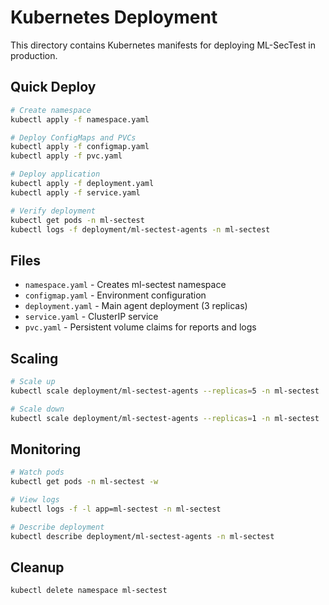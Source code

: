 # Kubernetes Deployment

This directory contains Kubernetes manifests for deploying ML-SecTest in production.

## Quick Deploy

```bash
# Create namespace
kubectl apply -f namespace.yaml

# Deploy ConfigMaps and PVCs
kubectl apply -f configmap.yaml
kubectl apply -f pvc.yaml

# Deploy application
kubectl apply -f deployment.yaml
kubectl apply -f service.yaml

# Verify deployment
kubectl get pods -n ml-sectest
kubectl logs -f deployment/ml-sectest-agents -n ml-sectest
```

## Files

- `namespace.yaml` - Creates ml-sectest namespace
- `configmap.yaml` - Environment configuration
- `deployment.yaml` - Main agent deployment (3 replicas)
- `service.yaml` - ClusterIP service
- `pvc.yaml` - Persistent volume claims for reports and logs

## Scaling

```bash
# Scale up
kubectl scale deployment/ml-sectest-agents --replicas=5 -n ml-sectest

# Scale down
kubectl scale deployment/ml-sectest-agents --replicas=1 -n ml-sectest
```

## Monitoring

```bash
# Watch pods
kubectl get pods -n ml-sectest -w

# View logs
kubectl logs -f -l app=ml-sectest -n ml-sectest

# Describe deployment
kubectl describe deployment/ml-sectest-agents -n ml-sectest
```

## Cleanup

```bash
kubectl delete namespace ml-sectest
```
